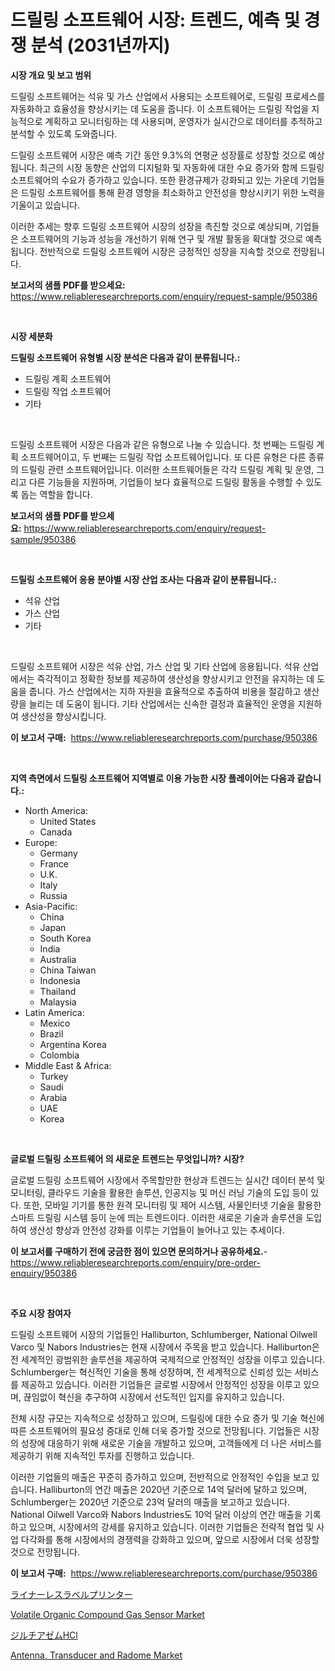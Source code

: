 <p><h1>드릴링 소프트웨어 시장: 트렌드, 예측 및 경쟁 분석 (2031년까지)</h1></p><p><strong>시장 개요 및 보고 범위</strong></p>
<p><p>드릴링 소프트웨어는 석유 및 가스 산업에서 사용되는 소프트웨어로, 드릴링 프로세스를 자동화하고 효율성을 향상시키는 데 도움을 줍니다. 이 소프트웨어는 드릴링 작업을 지능적으로 계획하고 모니터링하는 데 사용되며, 운영자가 실시간으로 데이터를 추적하고 분석할 수 있도록 도와줍니다.</p><p>드릴링 소프트웨어 시장은 예측 기간 동안 9.3%의 연평균 성장률로 성장할 것으로 예상됩니다. 최근의 시장 동향은 산업의 디지털화 및 자동화에 대한 수요 증가와 함께 드릴링 소프트웨어의 수요가 증가하고 있습니다. 또한 환경규제가 강화되고 있는 가운데 기업들은 드릴링 소프트웨어를 통해 환경 영향을 최소화하고 안전성을 향상시키기 위한 노력을 기울이고 있습니다.</p><p>이러한 추세는 향후 드릴링 소프트웨어 시장의 성장을 촉진할 것으로 예상되며, 기업들은 소프트웨어의 기능과 성능을 개선하기 위해 연구 및 개발 활동을 확대할 것으로 예측됩니다. 전반적으로 드릴링 소프트웨어 시장은 긍정적인 성장을 지속할 것으로 전망됩니다.</p></p>
<p><strong>보고서의 샘플 PDF를 받으세요:</strong> <a href="https://www.reliableresearchreports.com/enquiry/request-sample/950386">https://www.reliableresearchreports.com/enquiry/request-sample/950386</a></p>
<p>&nbsp;</p>
<p><strong>시장 세분화</strong></p>
<p><strong>드릴링 소프트웨어 유형별 시장 분석은 다음과 같이 분류됩니다.:</strong></p>
<p><ul><li>드릴링 계획 소프트웨어</li><li>드릴링 작업 소프트웨어</li><li>기타</li></ul></p>
<p>&nbsp;</p>
<p><p>드릴링 소프트웨어 시장은 다음과 같은 유형으로 나눌 수 있습니다. 첫 번째는 드릴링 계획 소프트웨어이고, 두 번째는 드릴링 작업 소프트웨어입니다. 또 다른 유형은 다른 종류의 드릴링 관련 소프트웨어입니다. 이러한 소프트웨어들은 각각 드릴링 계획 및 운영, 그리고 다른 기능들을 지원하며, 기업들이 보다 효율적으로 드릴링 활동을 수행할 수 있도록 돕는 역할을 합니다.</p></p>
<p><strong>보고서의 샘플 PDF를 받으세요:</strong>&nbsp;<a href="https://www.reliableresearchreports.com/enquiry/request-sample/950386">https://www.reliableresearchreports.com/enquiry/request-sample/950386</a></p>
<p>&nbsp;</p>
<p><strong> 드릴링 소프트웨어 응용 분야별 시장 산업 조사는 다음과 같이 분류됩니다.:</strong></p>
<p><ul><li>석유 산업</li><li>가스 산업</li><li>기타</li></ul></p>
<p>&nbsp;</p>
<p><p>드릴링 소프트웨어 시장은 석유 산업, 가스 산업 및 기타 산업에 응용됩니다. 석유 산업에서는 즉각적이고 정확한 정보를 제공하여 생산성을 향상시키고 안전을 유지하는 데 도움을 줍니다. 가스 산업에서는 지하 자원을 효율적으로 추출하여 비용을 절감하고 생산량을 늘리는 데 도움이 됩니다. 기타 산업에서는 신속한 결정과 효율적인 운영을 지원하여 생산성을 향상시킵니다.</p></p>
<p><strong>이 보고서 구매:</strong>&nbsp; <a href="https://www.reliableresearchreports.com/purchase/950386">https://www.reliableresearchreports.com/purchase/950386</a></p>
<p>&nbsp;</p>
<p><strong>지역 측면에서 드릴링 소프트웨어 지역별로 이용 가능한 시장 플레이어는 다음과 같습니다.:</strong></p>
<p><ul>
    <li>
        North America:
        <ul>
            <li>United States</li>
            <li>Canada</li>
        </ul>
    </li>
    <li>
        Europe:
        <ul>
            <li>Germany</li>
            <li>France</li>
            <li>U.K.</li>
            <li>Italy</li>
            <li>Russia</li>
        </ul>
    </li>
    <li>
        Asia-Pacific:
        <ul>
            <li>China</li>
            <li>Japan</li>
            <li>South Korea</li>
            <li>India</li>
            <li>Australia</li>
            <li>China Taiwan</li>
            <li>Indonesia</li>
            <li>Thailand</li>
            <li>Malaysia</li>
        </ul>
    </li>
    <li>
        Latin America:
        <ul>
            <li>Mexico</li>
            <li>Brazil</li>
            <li>Argentina Korea</li>
            <li>Colombia</li>
        </ul>
    </li>
    <li>
        Middle East & Africa:
        <ul>
            <li>Turkey</li>
            <li>Saudi</li>
            <li>Arabia</li>
            <li>UAE</li>
            <li>Korea</li>
        </ul>
    </li>
    </ul></p>
<p>&nbsp;</p>
<p><strong>글로벌 드릴링 소프트웨어 의 새로운 트렌드는 무엇입니까? 시장?</strong></p>
<p><p>글로벌 드릴링 소프트웨어 시장에서 주목할만한 현상과 트렌드는 실시간 데이터 분석 및 모니터링, 클라우드 기술을 활용한 솔루션, 인공지능 및 머신 러닝 기술의 도입 등이 있다. 또한, 모바일 기기를 통한 원격 모니터링 및 제어 시스템, 사물인터넷 기술을 활용한 스마트 드릴링 시스템 등이 눈에 띄는 트렌드이다. 이러한 새로운 기술과 솔루션을 도입하여 생산성 향상과 안전성 강화를 이루는 기업들이 늘어나고 있는 추세이다.</p></p>
<p><strong>이 보고서를 구매하기 전에 궁금한 점이 있으면 문의하거나 공유하세요.</strong>- <a href="https://www.reliableresearchreports.com/enquiry/pre-order-enquiry/950386">https://www.reliableresearchreports.com/enquiry/pre-order-enquiry/950386</a></p>
<p>&nbsp;</p>
<p><strong>주요 시장 참여자</strong></p>
<p><p>드릴링 소프트웨어 시장의 기업들인 Halliburton, Schlumberger, National Oilwell Varco 및 Nabors Industries는 현재 시장에서 주목을 받고 있습니다. Halliburton은 전 세계적인 광범위한 솔루션을 제공하여 국제적으로 안정적인 성장을 이루고 있습니다. Schlumberger는 혁신적인 기술을 통해 성장하며, 전 세계적으로 신뢰성 있는 서비스를 제공하고 있습니다. 이러한 기업들은 글로벌 시장에서 안정적인 성장을 이루고 있으며, 끊임없이 혁신을 추구하여 시장에서 선도적인 입지를 유지하고 있습니다.</p><p>전체 시장 규모는 지속적으로 성장하고 있으며, 드릴링에 대한 수요 증가 및 기술 혁신에 따른 소프트웨어의 필요성 증대로 인해 더욱 증가할 것으로 전망됩니다. 기업들은 시장의 성장에 대응하기 위해 새로운 기술을 개발하고 있으며, 고객들에게 더 나은 서비스를 제공하기 위해 지속적인 투자를 진행하고 있습니다.</p><p>이러한 기업들의 매출은 꾸준히 증가하고 있으며, 전반적으로 안정적인 수입을 보고 있습니다. Halliburton의 연간 매출은 2020년 기준으로 14억 달러에 달하고 있으며, Schlumberger는 2020년 기준으로 23억 달러의 매출을 보고하고 있습니다. National Oilwell Varco와 Nabors Industries도 10억 달러 이상의 연간 매출을 기록하고 있으며, 시장에서의 강세를 유지하고 있습니다. 이러한 기업들은 전략적 협업 및 사업 다각화를 통해 시장에서의 경쟁력을 강화하고 있으며, 앞으로 시장에서 더욱 성장할 것으로 전망됩니다.</p></p>
<p><strong>이 보고서 구매:</strong>&nbsp;&nbsp;<a href="https://www.reliableresearchreports.com/purchase/950386">https://www.reliableresearchreports.com/purchase/950386</a></p>
<p><p><a href="https://github.com/EstaSprer20231/Market-Research-Report-List-1/blob/main/980589010157.md">ライナーレスラベルプリンター</a></p><p><a href="https://github.com/johnbach50/Market-Research-Report-List-2/blob/main/volatile-organic-compound-gas-sensor-market.md">Volatile Organic Compound Gas Sensor Market</a></p><p><a href="https://github.com/vlcostes/Market-Research-Report-List-1/blob/main/524945910156.md">ジルチアゼムHCl</a></p><p><a href="https://github.com/lylyparadise/Market-Research-Report-List-2/blob/main/antenna-transducer-and-radome-market.md">Antenna, Transducer and Radome Market</a></p></p>
